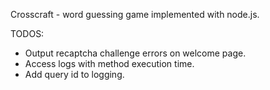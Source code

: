 Crosscraft - word guessing game implemented with node.js.

TODOS:

* Output recaptcha challenge errors on welcome page.
* Access logs with method execution time.
* Add query id to logging.